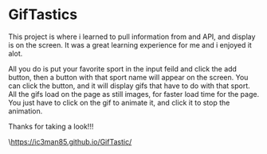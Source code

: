 # GifTastics

This project is where i learned to pull information from and API, and display is on the screen. It was a great learning experience for me and i enjoyed it alot. 

All you do is put your favorite sport in the input feild and click the add button, then a button with that sport name will appear on the screen. You can click the button, and it will display gifs that have to do with that sport. All the gifs load on the page as still images, for faster load time for the page. You just have to click on the gif to animate it, and click it to stop the animation.

Thanks for taking a look!!!
  
  
  \https://ic3man85.github.io/GifTastic/
